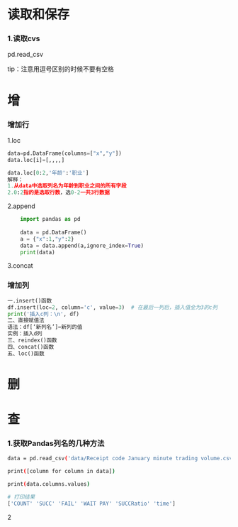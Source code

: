 # 读取和保存

### 1.读取cvs

pd.read_csv

tip：注意用逗号区别的时候不要有空格

# 增

### 增加行

1.loc

```python
data=pd.DataFrame(columns=["x","y"])
data.loc[i]=[,,,,]

data.loc[0:2,'年龄':'职业']
解释：
1.从data中选取列名为年龄到职业之间的所有字段
2.0:2指的是选取行数，选0-2一共3行数据
```

2.append

```python
    import pandas as pd
    
    data = pd.DataFrame()
    a = {"x":1,"y":2}
    data = data.append(a,ignore_index=True)
    print(data)

```

3.concat

### 增加列

```python
一.insert()函数
df.insert(loc=2, column='c', value=3)  # 在最后一列后，插入值全为3的c列
print('插入c列：\n', df)
二、直接赋值法
语法：df[‘新列名’]=新列的值
实例：插入d列
三、reindex()函数
四、concat()函数
五、loc()函数
```



# 删





# 查

### 1.获取Pandas列名的几种方法

```bash
data = pd.read_csv('data/Receipt code January minute trading volume.csv')

print([column for column in data])
```

```bash
print(data.columns.values)

# 打印结果
['COUNT' 'SUCC' 'FAIL' 'WAIT PAY' 'SUCCRatio' 'time']
```

2